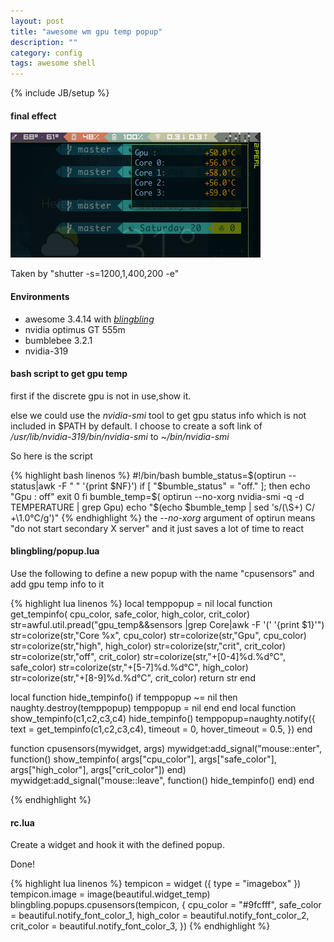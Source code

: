 ```yaml
---
layout: post
title: "awesome wm gpu temp popup"
description: ""
category: config
tags: awesome shell
---
```

{% include JB/setup %}
#### final effect

![screenshot](/assets/images/gpu_popup.png)

Taken by "shutter -s=1200,1,400,200 -e"

#### Environments
* awesome 3.4.14 with _[blingbling](http://awesome.naquadah.org/wiki/Blingbling)_
* nvidia optimus GT 555m
* bumblebee 3.2.1
* nvidia-319

#### bash script to get gpu temp
first if the discrete gpu is not in use,show it.

else we could use the *nvidia-smi* tool to get gpu status info which is not included in $PATH by default.
I choose to create a soft link of */usr/lib/nvidia-319/bin/nvidia-smi* to *~/bin/nvidia-smi*

So here is the script

{% highlight bash linenos %}
#!/bin/bash
bumble_status=$(optirun --status|awk -F " " '{print $NF}')
if [ "$bumble_status" = "off."  ]; then
    echo "Gpu :           off"
    exit 0
fi
bumble_temp=$( optirun --no-xorg nvidia-smi -q -d TEMPERATURE | grep Gpu)
echo "$(echo $bumble_temp | sed 's/\(\S\+\) C/          +\1.0°C/g')"
{% endhighlight %}
the _--no-xorg_ argument of optirun means "do not start secondary X server" and it just saves a lot of time to react

#### blingbling/popup.lua

Use the following to define a new popup with the name "cpusensors" and add gpu temp info to it

{% highlight lua linenos %}
local temppopup = nil
local function get_tempinfo( cpu_color, safe_color, high_color, crit_color)
  str=awful.util.pread("gpu_temp&&sensors |grep Core|awk -F '(' '{print $1}'")
  str=colorize(str,"Core %x", cpu_color)
  str=colorize(str,"Gpu", cpu_color)
  str=colorize(str,"high", high_color)
  str=colorize(str,"crit", crit_color)
  str=colorize(str,"off", crit_color)
  str=colorize(str,"+[0-4]%d.%d°C", safe_color)
  str=colorize(str,"+[5-7]%d.%d°C", high_color)
  str=colorize(str,"+[8-9]%d.%d°C", crit_color)
  return str
end

local function hide_tempinfo()
  if temppopup ~= nil then
     naughty.destroy(temppopup)
     temppopup = nil
  end
end
local function show_tempinfo(c1,c2,c3,c4)
    hide_tempinfo()
    temppopup=naughty.notify({
    text = get_tempinfo(c1,c2,c3,c4),
    timeout = 0, hover_timeout = 0.5,
})
end

function cpusensors(mywidget, args)
    mywidget:add_signal("mouse::enter", function()
        show_tempinfo( args["cpu_color"], args["safe_color"], args["high_color"], args["crit_color"])
    end)
    mywidget:add_signal("mouse::leave", function()
        hide_tempinfo()
    end)
end

{% endhighlight %}

#### rc.lua

Create a widget and hook it with the defined popup.

Done!

{% highlight lua linenos %}
tempicon       = widget ({ type = "imagebox" })
tempicon.image = image(beautiful.widget_temp)
blingbling.popups.cpusensors(tempicon,
{
    cpu_color   = "#9fcfff",
    safe_color  = beautiful.notify_font_color_1,
    high_color  = beautiful.notify_font_color_2,
    crit_color  = beautiful.notify_font_color_3,
})
{% endhighlight %}
